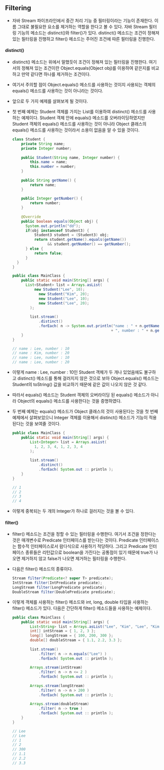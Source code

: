 ## Filtering

- 자바 Stream 파이프라인에서 중간 처리 기능 중 필터링이라는 기능이 존재한다.
  이름 그대로 불필요한 요소를 제거하는 역할을 한다고 볼 수 있다.
  자바 Stream 필터링 기능의 메소드는 distinct()와 filter()가 있다.
  distinct() 메소드는 조건이 정해져 있는 필터링을 진행하고
  filter() 메소드는 주어진 조건에 따른 필터링을 진행한다.



#### distinct()

- distinct() 메소드는 위에서 말했듯이 조건이 정해져 있는 필터링을 진행한다.
  여기서의 정해져 있는 조건이란 Object.equals(Object obj)를 이용하여 같은지를 비교하고
  만약 같다면 하나를 제거하는 조건이다.

- 여기서 주의할 점이 Object.equals() 메소드를 사용하는 것이지
  사용되는 객체의 equals() 메소드를 사용하는 것이 아니라는 것이다.

- 앞으로 두 가지 예제를 살펴보게 될 것이다.

- 첫 번째 예제는 Student 객체를 가지는 List를 이용하여 distinct() 메소드를 사용하는 예제이다.
  Student 객체 안에 equals() 메소드를 오버라이딩하였지만 Student 객체의 equals() 메소드를
  사용하는 것이 아니라 Object 클래스의 equals() 메소드를 사용하는 것이라서 소용이 없음을
  알 수 있을 것이다.

  ```java
  class Student {
      private String name;
      private Integer number;
      
      public Student(String name, Integer number) {
          this.name = name;
          this.number = number;
      }
      
      public String getName() {
          return name;
      }
      
      public Integer getNumber() {
          return number;
      }
      
      @Override
      public boolean equals(Object obj) {
  		System.out.println("dd");
  		if(obj instanceof Student3) {
  			Student3 student = (Student3) obj;
  			return student.getName().equals(getName())
                  && student.getNumber() == getNumber();
  		} else {
  			return false;
  		}
  	}
  }
  
  public class MainClass {
      public static void main(String[] args) {
  		List<Student> list = Arrays.asList(
          	new Student("Lee", 10);
              new Student("Kim", 20);
              new Student("Lee", 10);
              new Student("Lee", 20);
          );
          
          list.stream()
              .distinct()
              .forEach( n -> System.out.println("name : " + n.getName()
                                               + ", number : " + n.getNumber()));
      }
  }
  
  // name : Lee, number : 10
  // name : Kim, number : 20
  // name : Lee, number : 10
  // name : Lee, number : 20
  ```

- 이렇게 name : Lee, number : 10인 Student 객체가 두 개나 있었음에도 불구하고
  distinct() 메소드를 통해 걸러지지 않은 것으로 보아 Object.equals() 메소드는
  Student의 toString() 값을 비교하기 때문에 같은 값이 나오지 않은 것 같다.

- 따라서 equals() 메소드는 Student 객체의 오버라이딩 된 equals() 메소드가 아니라
  Object의 equals() 메소드를 사용한다는 것을 증명하였다.



- 두 번째 예제는 equals() 메소드가 Object 클래스의 것이 사용된다는 것을
  첫 번째 예제에서 살펴보았으니 Integer 객체를 이용해서 distinct() 메소드가 기능이 적용된다는
  것을 보여줄 것이다.

  ```java
  public class MainClass {
      public static void main(String[] args) {
          List<Integer> list = Arrays.asList(
          	1, 2, 3, 4, 1, 2, 3, 4
          );
          
          list.stream()
              .distinct()
              .forEach( System.out :: println );
      }
  }
  
  // 1
  // 2
  // 3
  // 4 
  ```

- 이렇게 중복되는 두 개의 Integer가 하나로 걸러지는 것을 볼 수 있다.



#### filter()

- filter() 메소드는 조건을 정할 수 있는 필터링을 수행한다.
  여기서 조건을 정한다는 것은 매개변수로 Predicate 인터페이스를 받는다는 것이다.
  Predicate 인터페이스는 함수적 인터페이스로서 람다식으로 사용하기 적당하다.
  그리고 Predicate 인터페이스 종류들은 리턴값으로 boolean을 가진다는 공통점이 있기 때문에
  true가 나오면 제거하지 않고 false가 나오면 제거하는 필터링을 수행한다.

- 다음은 filter() 메소드의 종류이다.

  ```java
  Stream filter(Predicate<? super T> predicate);
  IntStream filter(IntPredicate predicate);
  LongStream filter(LongPredicate predicate);
  DoubleStream filter(DoublePredicate predicate);
  ```

- 이렇게 객체를 사용하는 filter() 메소드와 int, long, double 타입을 사용하는 filter() 메소드가 있다.
  다음은 간단하게 filter() 메소드들을 사용하는 예제이다.

  ```java
  public class MainClass {
      public static void main(String[] args) {
          List<String> list = Arrays.asList("Lee", "Kim", "Lee", "Kim");
          int[] intStream = { 1, 2, 3 };
          long[] longStream = { 100, 200, 300 };
          double[] doubleStream = { 1.1, 2.2, 3.3 };
          
          list.stream()
              .filter( n -> n.equals("Lee") )
              .forEach( System.out :: println );
          
          Arrays.stream(intStream)
              .filter( n -> n <= 2 )
              .forEach( System.out :: println );
          
          Arrays.stream(longStream)
              .filter( n -> n > 200 )
              .forEach( System.out :: println );
          
          Arrays.stream(doubleStream)
              .filter( n -> true )
              .forEach( System.out :: println );
      }
  }
  
  // Lee
  // Lee
  // 1
  // 2
  // 300
  // 1.1
  // 2.2
  // 3.3
  ```